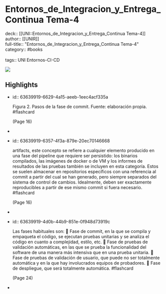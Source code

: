 # Entornos_de_Integracion_y_Entrega_Continua Tema-4

deck:: [[UNI::Entornos_de_Integracion_y_Entrega_Continua Tema-4]]\
author:: [[UNIR]]\
full-title:: "Entornos_de_Integracion_y_Entrega_Continua Tema-4"\
category:: #books\
\
tags:: UNI Entornos-CI-CD  

![](https://readwise-assets.s3.amazonaws.com/media/uploaded_book_covers/profile_22942/b0518fce-a66f-4dbf-a68e-f7dfff19cbad.jpg)
## Highlights
- id:: 63639919-6629-4a15-aeeb-1eec4acf335a
  
  Figura 2. Pasos de la fase de commit. Fuente: elaboración propia. #flashcard 
  
  
     (Page 16)
-
- id:: 63639919-6357-4f3a-879e-20ec70146668
  
  artifacts, este concepto se refiere a cualquier elemento producido en una fase del pipeline que requiere ser persistido: los binarios compilados, las imágenes de docker o de VM y los informes de resultados de las pruebas también se incluyen en esta categoría. Estos se suelen almacenar en repositorios específicos con una referencia al commit a partir del cual se han generado, pero siempre separados del sistema de control de cambios. Idealmente, deben ser exactamente reproducibles a partir de ese mismo commit si fuera necesario. #flashcard 
  
  
     (Page 16)
-
- id:: 63639919-4d0b-44b9-851e-0f948d73919c
  
  Las fases habituales son:  Fase de commit, en la que se compila y empaqueta el código, se ejecutan pruebas unitarias y se analiza el código en cuanto a complejidad, estilo, etc.  Fase de pruebas de validación automáticas, en las que se prueba la funcionalidad del software de una manera más intensiva que en una prueba unitaria.  Fase de pruebas de validación de usuario, que puede no ser totalmente automática y en la que hay involucrados equipos de probadores.  Fase de despliegue, que será totalmente automática. #flashcard 
  
  
     (Page 24)
-